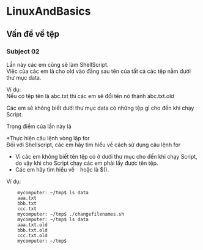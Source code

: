 LinuxAndBasics
==============

Vấn đề về tệp  
---------------------  

### Subject 02   

Lần này các em cũng sẽ làm ShellScript.  
Việc của các em là cho  old  vào đằng sau tên của tất cả các tệp nằm dưới thư mục data.  

Ví dụ:  
Nếu có tệp tên là abc.txt thì các em sẽ đổi tên nó thành abc.txt.old  

Các em sẽ không biết dưới thư mục data có những tệp gì cho đến khi chạy Script.  

Trọng điểm của lần này là  

*Thực hiện câu lệnh vòng lặp for  
Đối với Shellscript, các em hãy tìm hiểu về cách sử dụng câu lệnh for  
* Vì các em không biết tên tệp có ở dưới thư mục cho đến khi chạy Script, do vậy khi cho Script chạy các em phải lấy được tên tệp.  
* Các em hãy tìm hiểu về ` `  hoặc là $().  

Ví dụ:    

        mycomputer: ~/tmp$ ls data  
        aaa.txt  
        bbb.txt  
        ccc.txt  
        mycomputer: ~/tmp$ ./changefilenames.sh  
        mycomputer: ~/tmp$ ls data  
        aaa.txt.old  
        bbb.txt.old  
        ccc.txt.old  
        mycomputer: ~/tmp$  

